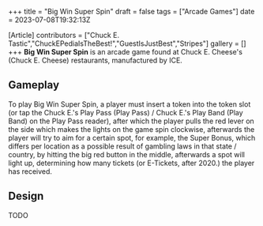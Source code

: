 +++
title = "Big Win Super Spin"
draft = false
tags = ["Arcade Games"]
date = 2023-07-08T19:32:13Z

[Article]
contributors = ["Chuck E. Tastic","ChuckEPediaIsTheBest!","GuestIsJustBest","Stripes"]
gallery = []
+++
<b>Big Win Super Spin</b> is an arcade game found at Chuck E. Cheese's (Chuck E. Cheese) restaurants, manufactured by ICE.

<h2> Gameplay </h2>
To play Big Win Super Spin, a player must insert a token into the token slot (or tap the Chuck E.'s Play Pass (Play Pass) / Chuck E.'s Play Band (Play Band) on the Play Pass reader), after which the player pulls the red lever on the side which makes the lights on the game spin clockwise, afterwards the player will try to aim for a certain spot, for example, the Super Bonus, which differs per location as a possible result of gambling laws in that state / country, by hitting the big red button in the middle, afterwards a spot will light up, determining how many tickets (or E-Tickets, after 2020.) the player has received.

<h2> Design </h2>
TODO


